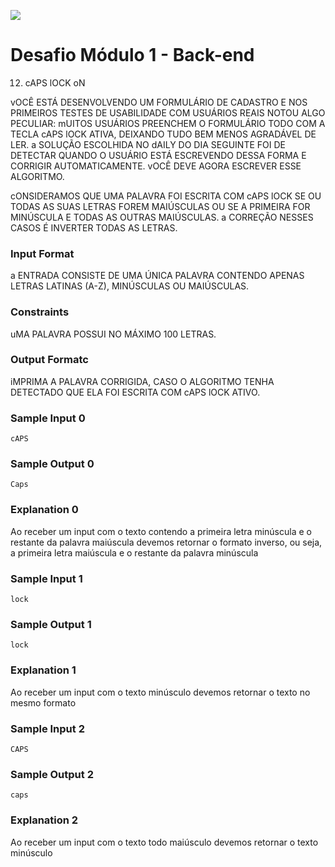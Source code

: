 ![](https://i.imgur.com/xG74tOh.png)

# Desafio Módulo 1 - Back-end

12. cAPS lOCK oN

vOCÊ ESTÁ DESENVOLVENDO UM FORMULÁRIO DE CADASTRO E NOS PRIMEIROS TESTES DE USABILIDADE COM USUÁRIOS REAIS NOTOU ALGO PECULIAR: mUITOS USUÁRIOS PREENCHEM O FORMULÁRIO TODO COM A TECLA cAPS lOCK ATIVA, DEIXANDO TUDO BEM MENOS AGRADÁVEL DE LER. a SOLUÇÃO ESCOLHIDA NO dAILY DO DIA SEGUINTE FOI DE DETECTAR QUANDO O USUÁRIO ESTÁ ESCREVENDO DESSA FORMA E CORRIGIR AUTOMATICAMENTE. vOCÊ DEVE AGORA ESCREVER ESSE ALGORITMO.

cONSIDERAMOS QUE UMA PALAVRA FOI ESCRITA COM cAPS lOCK SE OU TODAS AS SUAS LETRAS FOREM MAIÚSCULAS OU SE A PRIMEIRA FOR MINÚSCULA E TODAS AS OUTRAS MAIÚSCULAS. a CORREÇÃO NESSES CASOS É INVERTER TODAS AS LETRAS.

### Input Format

a ENTRADA CONSISTE DE UMA ÚNICA PALAVRA CONTENDO APENAS LETRAS LATINAS (A-Z), MINÚSCULAS OU MAIÚSCULAS.

### Constraints

uMA PALAVRA POSSUI NO MÁXIMO 100 LETRAS.

### Output Formatc

iMPRIMA A PALAVRA CORRIGIDA, CASO O ALGORITMO TENHA DETECTADO QUE ELA FOI ESCRITA COM cAPS lOCK ATIVO.

### Sample Input 0

```
cAPS
```

### Sample Output 0

```
Caps
```

### Explanation 0

Ao receber um input com o texto contendo a primeira letra minúscula e o restante da palavra maiúscula devemos retornar o formato inverso, ou seja, a primeira letra maiúscula e o restante da palavra minúscula

### Sample Input 1

```
lock
```

### Sample Output 1

```
lock
```

### Explanation 1

Ao receber um input com o texto minúsculo devemos retornar o texto no mesmo formato

### Sample Input 2

```
CAPS
```

### Sample Output 2

```
caps
```

### Explanation 2

Ao receber um input com o texto todo maiúsculo devemos retornar o texto minúsculo